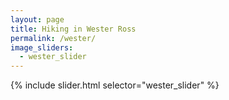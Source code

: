 ```yaml
---
layout: page
title: Hiking in Wester Ross
permalink: /wester/
image_sliders:
  - wester_slider
---
```


{% include slider.html selector="wester_slider" %}

